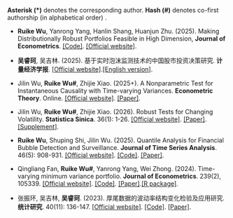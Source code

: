 <strong>Asterisk (*)</strong> denotes the corresponding author. <strong>Hash (#)</strong> denotes co-first authorship (in alphabetical order) .

- <strong>Ruike Wu</strong>, Yanrong Yang, Hanlin Shang, Huanjun Zhu. (2025). Making Distributionally Robust Portfolios Feasible in High Dimension, <strong>Journal of Econometrics</strong>. [[Code]](https://github.com/RuikeWu/HD-DRO). [[Official website]](https://www.sciencedirect.com/science/article/pii/S0304407625001721).                                          

- <strong>吴睿珂</strong>, 吴吉林. (2025). 基于实时泡沫监测技术的中国股市投资决策研究. <strong>计量经济学报</strong>. [[Official website]](https://kns.cnki.net/kcms2/article/abstract?v=o8vMLOX1CKuOAadqRKTMeqEbQv6n03noFj7e0XSg6XvRHgXEysn5jbUejNHgNFT1-GXcHhB_SyRFfWI99BTJ6dqMTzmbiVCTAPpMRBCkKUjnmrdCkSPsaHKu6rr8Fp_8BQHrsDJWKdn0l94BeT2NrE0fecA31ludRFu6F_dIisJa3T6A-Sk9GQ==&uniplatform=NZKPT&language=CHS).[[English version]](https://www.bing.com/search?q=Riding%20bubble%20Ruike%20WU&qs=n&form=QBRE&sp=-1&ghc=1&lq=0&pq=riding%20bubble%20ruike%20w&sc=10-21&sk=&cvid=ABA136F44098489BB8607B027B241AB6).

- Jilin Wu, <strong>Ruike Wu#</strong>, Zhijie Xiao. (2025+). A Nonparametric Test for Instantaneous Causality with Time-varying Variances. <strong>Econometric Theory</strong>. Online. [[Official website]](https://doi.org/10.1017/S0266466624000409). [[Paper]](https://drive.google.com/file/d/14yHlOIuTPrJoZbKGpCYBKB_onVldOnof/view?usp=sharing).

- Jilin Wu, <strong>Ruike Wu#</strong>, Zhijie Xiao. (2026). Robust Tests for Changing Volatility. <strong>Statistica Sinica</strong>. 36(1): 1-26. [[Official website]](https://www3.stat.sinica.edu.tw/LatestART/SS-2023-0207_fp.pdf). [[Paper]](https://drive.google.com/file/d/1y0uk7b4xccIWtCyGUtzcWIlyRluZDZ7Y/view?usp=sharing). [[Supplement]](https://drive.google.com/file/d/1PL4tdePIQr9PASDpgSs8dBS4Qp1eOCkg/view?usp=sharing).

- <strong>Ruike Wu</strong>, Shuping Shi, Jilin Wu. (2025). Quantile Analysis for Financial Bubble Detection and Surveillance. <strong>Journal of Time Series Analysis</strong>. 46(5): 908-931. [[Official website]](https://onlinelibrary.wiley.com/doi/10.1111/jtsa.12791). [[Code]](https://drive.google.com/file/d/17It2ioP58bhyp35gvIixlv4QtQc5NU69/view?usp=sharing). [[Paper]](https://drive.google.com/file/d/1UP9_oKbAeex4CsFWbcvwDWYkLlWnwbdN/view?usp=sharing).

- Qingliang Fan, <strong>Ruike Wu#</strong>, Yanrong Yang, Wei Zhong. (2024). Time-varying minimum variance portfolio. <strong>Journal of Econometrics</strong>. 239(2), 105339. [[Official website]](https://www.sciencedirect.com/science/article/abs/pii/S0304407622001646). [[Code]](https://github.com/RuikeWu/TV-MVP). [[Paper]](https://drive.google.com/file/d/19ucctAdbZQ8LQO87cqOw2-e8PNofTFvA/view?usp=sharing).[[R package]](https://cran.r-project.org/web//packages//TVMVP/vignettes/TVMVP_overview.html).

- 张振环, 吴吉林, <strong>吴睿珂</strong>. (2023). 厚尾数据的波动率结构变化检验及应用研究. <strong>统计研究</strong>. 40(11): 136-147. [[Official website]](https://tjyj.stats.gov.cn/CN/10.19343/j.cnki.11%E2%80%931302/c.2023.11.011). [[Code]](https://github.com/RuikeWu/Volatility-Structural-Changing-Test-with-Heavy-tailed-innovations). [[Paper]](https://drive.google.com/file/d/1tLFkRHFkD4Gy8USiIPyBZy-vQ_FLc3O2/view?usp=sharing).
